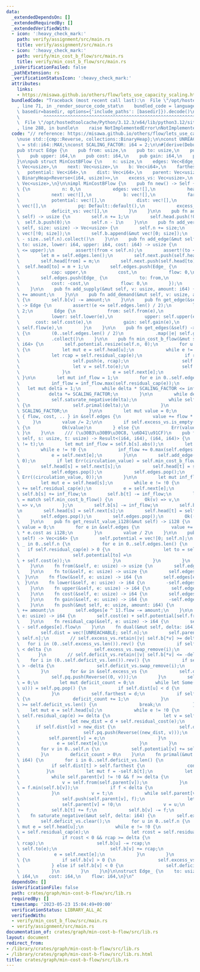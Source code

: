 ```yaml
---
data:
  _extendedDependsOn: []
  _extendedRequiredBy: []
  _extendedVerifiedWith:
  - icon: ':heavy_check_mark:'
    path: verify/assignment/src/main.rs
    title: verify/assignment/src/main.rs
  - icon: ':heavy_check_mark:'
    path: verify/min_cost_b_flow/src/main.rs
    title: verify/min_cost_b_flow/src/main.rs
  _isVerificationFailed: false
  _pathExtension: rs
  _verificationStatusIcon: ':heavy_check_mark:'
  attributes:
    links:
    - https://misawa.github.io/others/flow/lets_use_capacity_scaling.html
  bundledCode: "Traceback (most recent call last):\n  File \"/opt/hostedtoolcache/Python/3.12.3/x64/lib/python3.12/site-packages/onlinejudge_verify/documentation/build.py\"\
    , line 71, in _render_source_code_stat\n    bundled_code = language.bundle(stat.path,\
    \ basedir=basedir, options={'include_paths': [basedir]}).decode()\n          \
    \         ^^^^^^^^^^^^^^^^^^^^^^^^^^^^^^^^^^^^^^^^^^^^^^^^^^^^^^^^^^^^^^^^^^^^^^^^^^^^^^^^^\n\
    \  File \"/opt/hostedtoolcache/Python/3.12.3/x64/lib/python3.12/site-packages/onlinejudge_verify/languages/rust.py\"\
    , line 288, in bundle\n    raise NotImplementedError\nNotImplementedError\n"
  code: "// reference: https://misawa.github.io/others/flow/lets_use_capacity_scaling.html\n\
    \nuse std::{cmp::Reverse, collections::BinaryHeap};\n\nconst UNREACHABLE: i64\
    \ = std::i64::MAX;\nconst SCALING_FACTOR: i64 = 2;\n\n#[derive(Debug, Clone, Copy)]\n\
    pub struct Edge {\n    pub from: usize,\n    pub to: usize,\n    pub lower: i64,\n\
    \    pub upper: i64,\n    pub cost: i64,\n    pub gain: i64,\n    pub flow: i64,\n\
    }\n\npub struct MinCostBFlow {\n    n: usize,\n    edges: Vec<Edge_>,\n    head:\
    \ Vec<usize>,\n    next: Vec<usize>,\n    b: Vec<i64>,\n    farthest: i64,\n \
    \   potential: Vec<i64>,\n    dist: Vec<i64>,\n    parent: Vec<usize>,\n    pq:\
    \ BinaryHeap<Reverse<(i64, usize)>>,\n    excess_vs: Vec<usize>,\n    deficit_vs:\
    \ Vec<usize>,\n}\n\nimpl MinCostBFlow {\n    pub fn new() -> Self {\n        Self\
    \ {\n            n: 0,\n            edges: vec![],\n            head: vec![],\n\
    \            next: vec![],\n            b: vec![],\n            farthest: 0,\n\
    \            potential: vec![],\n            dist: vec![],\n            parent:\
    \ vec![],\n            pq: Default::default(),\n            excess_vs: vec![],\n\
    \            deficit_vs: vec![],\n        }\n    }\n\n    pub fn add_vertex(&mut\
    \ self) -> usize {\n        self.n += 1;\n        self.head.push(!0);\n      \
    \  self.b.push(0);\n        self.n - 1\n    }\n\n    pub fn add_vertices(&mut\
    \ self, size: usize) -> Vec<usize> {\n        self.n += size;\n        self.head.append(&mut\
    \ vec![!0; size]);\n        self.b.append(&mut vec![0; size]);\n        (self.n\
    \ - size..self.n).collect()\n    }\n\n    pub fn add_edge(&mut self, from: usize,\
    \ to: usize, lower: i64, upper: i64, cost: i64) -> usize {\n        assert!(lower\
    \ <= upper);\n        assert!(from < self.n);\n        assert!(to < self.n);\n\
    \        let m = self.edges.len();\n        self.next.push(self.head[from]);\n\
    \        self.head[from] = m;\n        self.next.push(self.head[to]);\n      \
    \  self.head[to] = m + 1;\n        self.edges.push(Edge_ {\n            to,\n\
    \            cap: upper,\n            cost,\n            flow: 0,\n        });\n\
    \        self.edges.push(Edge_ {\n            to: from,\n            cap: -lower,\n\
    \            cost: -cost,\n            flow: 0,\n        });\n        m / 2\n\
    \    }\n\n    pub fn add_supply(&mut self, v: usize, amount: i64) {\n        self.b[v]\
    \ += amount;\n    }\n\n    pub fn add_demand(&mut self, v: usize, amount: i64)\
    \ {\n        self.b[v] -= amount;\n    }\n\n    pub fn get_edge(&self, e: usize)\
    \ -> Edge {\n        assert!(e <= self.edges.len() / 2);\n        let e = e *\
    \ 2;\n        Edge {\n            from: self.from(e),\n            to: self.to(e),\n\
    \            lower: self.lower(e),\n            upper: self.upper(e),\n      \
    \      cost: self.cost(e),\n            gain: self.gain(e),\n            flow:\
    \ self.flow(e),\n        }\n    }\n\n    pub fn get_edges(&self) -> Vec<Edge>\
    \ {\n        (0..self.edges.len() / 2)\n            .map(|e| self.get_edge(e))\n\
    \            .collect()\n    }\n\n    pub fn min_cost_b_flow(&mut self) -> Result<i64,\
    \ i64> {\n        self.potential.resize(self.n, 0);\n        for u in 0..self.n\
    \ {\n            let mut e = self.head[u];\n            while e != !0 {\n    \
    \            let rcap = self.residual_cap(e);\n                if rcap < 0 {\n\
    \                    self.push(e, rcap);\n                    self.b[u] -= rcap;\n\
    \                    let v = self.to(e);\n                    self.b[v] += rcap;\n\
    \                }\n                e = self.next[e];\n            }\n       \
    \ }\n\n        let mut inf_flow = 1;\n        for e in 0..self.edges.len() {\n\
    \            inf_flow = inf_flow.max(self.residual_cap(e));\n        }\n     \
    \   let mut delta = 1;\n        while delta * SCALING_FACTOR <= inf_flow {\n \
    \           delta *= SCALING_FACTOR;\n        }\n\n        while delta > 0 {\n\
    \            self.saturate_negative(delta);\n            while self.dual(delta)\
    \ {\n                self.primal(delta);\n            }\n            delta /=\
    \ SCALING_FACTOR;\n        }\n\n        let mut value = 0;\n        for Edge_\
    \ { flow, cost, .. } in &self.edges {\n            value += flow * cost;\n   \
    \     }\n        value /= 2;\n\n        if self.excess_vs.is_empty() && self.deficit_vs.is_empty()\
    \ {\n            Ok(value)\n        } else {\n            Err(value)\n       \
    \ }\n    }\n\n    /// (\u30B3\u30B9\u30C8, \u6D41\u91CF)\n    pub fn min_cost_flow(&mut\
    \ self, s: usize, t: usize) -> Result<(i64, i64), (i64, i64)> {\n        assert!(s\
    \ != t);\n        let mut inf_flow = self.b[s].abs();\n        let mut e = self.head[s];\n\
    \        while e != !0 {\n            inf_flow += 0.max(self.edges[e].cap);\n\
    \            e = self.next[e];\n        }\n\n        self.add_edge(t, s, 0, inf_flow,\
    \ 0);\n        if let Err(circulation_value) = self.min_cost_b_flow() {\n    \
    \        self.head[s] = self.next[s];\n            self.head[t] = self.next[t];\n\
    \            self.edges.pop();\n            self.edges.pop();\n            return\
    \ Err((circulation_value, 0));\n        }\n\n        let mut inf_flow = self.b[s].abs();\n\
    \        let mut e = self.head[s];\n        while e != !0 {\n            inf_flow\
    \ += self.residual_cap(e);\n            e = self.next[e];\n        }\n       \
    \ self.b[s] += inf_flow;\n        self.b[t] -= inf_flow;\n        let mf_value\
    \ = match self.min_cost_b_flow() {\n            Ok(v) => v,\n            Err(v)\
    \ => v,\n        };\n        self.b[s] -= inf_flow;\n        self.b[t] += inf_flow;\n\
    \n        self.head[s] = self.next[s];\n        self.head[t] = self.next[t];\n\
    \        self.edges.pop();\n        self.edges.pop();\n        Ok((mf_value, self.b[t]))\n\
    \    }\n\n    pub fn get_result_value_i128(&mut self) -> i128 {\n        let mut\
    \ value = 0;\n        for e in &self.edges {\n            value += e.flow as i128\
    \ * e.cost as i128;\n        }\n        value / 2\n    }\n\n    pub fn get_potential(&mut\
    \ self) -> Vec<i64> {\n        self.potential = vec![0; self.n];\n        for\
    \ _ in 0..self.n {\n            for e in 0..self.edges.len() {\n             \
    \   if self.residual_cap(e) > 0 {\n                    let to = self.to(e);\n\
    \                    self.potential[to] =\n                        self.potential[to].min(self.potential[self.from(e)]\
    \ + self.cost(e));\n                }\n            }\n        }\n        self.potential.clone()\n\
    \    }\n\n    fn from(&self, e: usize) -> usize {\n        self.edges[e ^ 1].to\n\
    \    }\n\n    fn to(&self, e: usize) -> usize {\n        self.edges[e].to\n  \
    \  }\n\n    fn flow(&self, e: usize) -> i64 {\n        self.edges[e].flow\n  \
    \  }\n\n    fn lower(&self, e: usize) -> i64 {\n        -self.edges[e ^ 1].cap\n\
    \    }\n\n    fn upper(&self, e: usize) -> i64 {\n        self.edges[e].cap\n\
    \    }\n\n    fn cost(&self, e: usize) -> i64 {\n        self.edges[e].cost\n\
    \    }\n\n    fn gain(&self, e: usize) -> i64 {\n        -self.edges[e].cost\n\
    \    }\n\n    fn push(&mut self, e: usize, amount: i64) {\n        self.edges[e].flow\
    \ += amount;\n        self.edges[e ^ 1].flow -= amount;\n    }\n\n    fn residual_cost(&self,\
    \ e: usize) -> i64 {\n        self.cost(e) + self.potential[self.from(e)] - self.potential[self.to(e)]\n\
    \    }\n\n    fn residual_cap(&self, e: usize) -> i64 {\n        self.edges[e].cap\
    \ - self.edges[e].flow\n    }\n\n    fn dual(&mut self, delta: i64) -> bool {\n\
    \        self.dist = vec![UNREACHABLE; self.n];\n        self.parent = vec![!0;\
    \ self.n];\n        // self.excess_vs.retain(|v| self.b[*v] >= delta);\n     \
    \   for i in (0..self.excess_vs.len()).rev() {\n            if self.b[self.excess_vs[i]]\
    \ < delta {\n                self.excess_vs.swap_remove(i);\n            }\n \
    \       }\n        // self.deficit_vs.retain(|v| self.b[*v] <= -delta);\n    \
    \    for i in (0..self.deficit_vs.len()).rev() {\n            if self.b[self.deficit_vs[i]]\
    \ > -delta {\n                self.deficit_vs.swap_remove(i);\n            }\n\
    \        }\n        for &v in &self.excess_vs {\n            self.dist[v] = 0;\n\
    \            self.pq.push(Reverse((0, v)));\n        }\n        self.farthest\
    \ = 0;\n        let mut deficit_count = 0;\n        while let Some(Reverse((d,\
    \ u))) = self.pq.pop() {\n            if self.dist[u] < d {\n                continue;\n\
    \            }\n            self.farthest = d;\n            if self.b[u] <= -delta\
    \ {\n                deficit_count += 1;\n            }\n            if deficit_count\
    \ >= self.deficit_vs.len() {\n                break;\n            }\n        \
    \    let mut e = self.head[u];\n            while e != !0 {\n                if\
    \ self.residual_cap(e) >= delta {\n                    let v = self.to(e);\n \
    \                   let new_dist = d + self.residual_cost(e);\n              \
    \      if self.dist[v] > new_dist {\n                        self.dist[v] = new_dist;\n\
    \                        self.pq.push(Reverse((new_dist, v)));\n             \
    \           self.parent[v] = e;\n                    }\n                }\n  \
    \              e = self.next[e];\n            }\n        }\n        self.pq.clear();\n\
    \        for v in 0..self.n {\n            self.potential[v] += self.dist[v].min(self.farthest);\n\
    \        }\n        deficit_count > 0\n    }\n\n    fn primal(&mut self, delta:\
    \ i64) {\n        for i in 0..self.deficit_vs.len() {\n            let t = self.deficit_vs[i];\n\
    \            if self.dist[t] > self.farthest {\n                continue;\n  \
    \          }\n            let mut f = -self.b[t];\n            let mut v = t;\n\
    \            while self.parent[v] != !0 && f >= delta {\n                f = f.min(self.residual_cap(self.parent[v]));\n\
    \                v = self.from(self.parent[v]);\n            }\n            f\
    \ = f.min(self.b[v]);\n            if f < delta {\n                continue;\n\
    \            }\n            v = t;\n            while self.parent[v] != !0 {\n\
    \                self.push(self.parent[v], f);\n                let u = self.from(self.parent[v]);\n\
    \                self.parent[v] = !0;\n                v = u;\n            }\n\
    \            self.b[t] += f;\n            self.b[v] -= f;\n        }\n    }\n\n\
    \    fn saturate_negative(&mut self, delta: i64) {\n        self.excess_vs.clear();\n\
    \        self.deficit_vs.clear();\n        for u in 0..self.n {\n            let\
    \ mut e = self.head[u];\n            while e != !0 {\n                let rcap\
    \ = self.residual_cap(e);\n                let rcost = self.residual_cost(e);\n\
    \                if rcost < 0 && rcap >= delta {\n                    self.push(e,\
    \ rcap);\n                    self.b[u] -= rcap;\n                    let v =\
    \ self.to(e);\n                    self.b[v] += rcap;\n                }\n   \
    \             e = self.next[e];\n            }\n        }\n        for v in 0..self.n\
    \ {\n            if self.b[v] > 0 {\n                self.excess_vs.push(v);\n\
    \            } else if self.b[v] < 0 {\n                self.deficit_vs.push(v);\n\
    \            }\n        }\n    }\n}\n\nstruct Edge_ {\n    to: usize,\n    cap:\
    \ i64,\n    cost: i64,\n    flow: i64,\n}\n"
  dependsOn: []
  isVerificationFile: false
  path: crates/graph/min-cost-b-flow/src/lib.rs
  requiredBy: []
  timestamp: '2023-05-23 15:04:49+09:00'
  verificationStatus: LIBRARY_ALL_AC
  verifiedWith:
  - verify/min_cost_b_flow/src/main.rs
  - verify/assignment/src/main.rs
documentation_of: crates/graph/min-cost-b-flow/src/lib.rs
layout: document
redirect_from:
- /library/crates/graph/min-cost-b-flow/src/lib.rs
- /library/crates/graph/min-cost-b-flow/src/lib.rs.html
title: crates/graph/min-cost-b-flow/src/lib.rs
---
```


